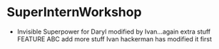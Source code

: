 # SuperInternWorkshop

- Invisible Superpower for Daryl modified by Ivan...again extra stuff FEATURE ABC add more stuff
  Ivan hackerman has modified it first
